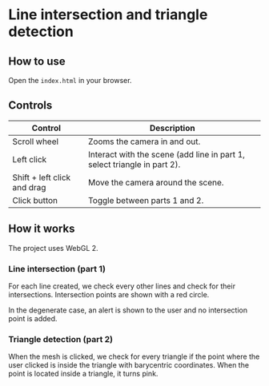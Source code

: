 # Line intersection and triangle detection

## How to use

Open the `index.html` in your browser.

## Controls

|Control|Description|
|-|-|
|Scroll wheel|Zooms the camera in and out.|
|Left click|Interact with the scene (add line in part 1, select triangle in part 2).|
|Shift + left click and drag|Move the camera around the scene.|
|Click button|Toggle between parts 1 and 2.|

## How it works

The project uses WebGL 2.

### Line intersection (part 1)

For each line created, we check every other lines and check for their intersections.
Intersection points are shown with a red circle.

In the degenerate case, an alert is shown to the user and no intersection point is added.

### Triangle detection (part 2)

When the mesh is clicked, we check for every triangle if the point where the user clicked is inside the triangle with barycentric coordinates.
When the point is located inside a triangle, it turns pink.
